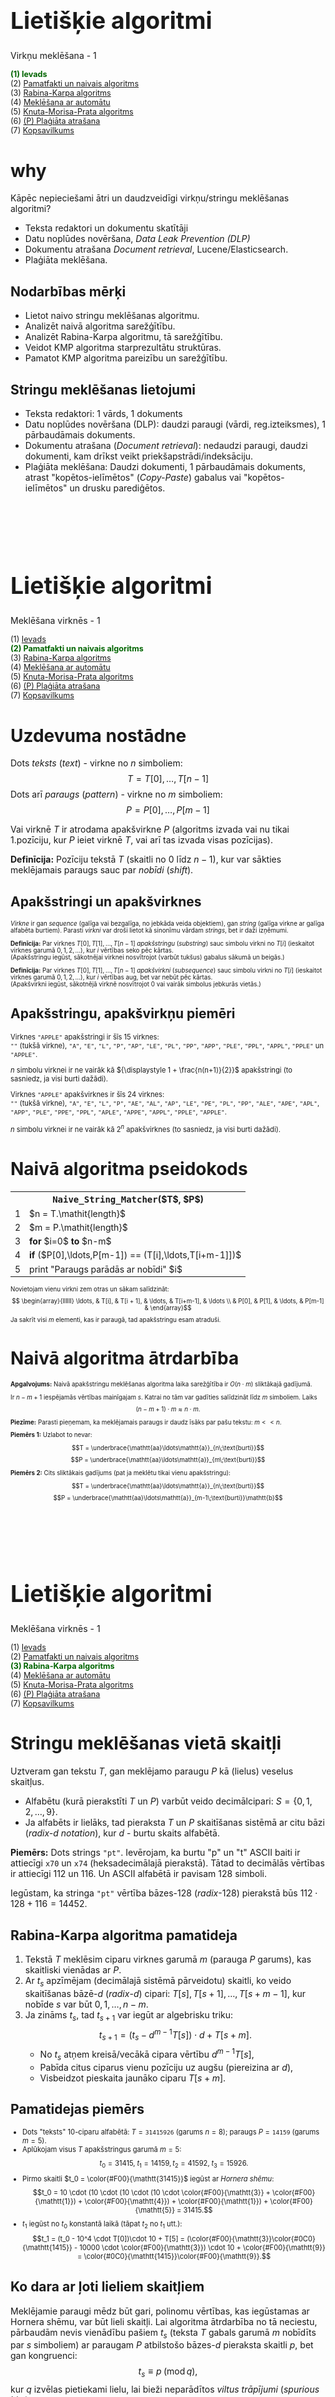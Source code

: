 # &nbsp;

<hgroup>

<h1 style="font-size:28pt">Lietišķie algoritmi</h1>

<blue>Virkņu meklēšana - 1</blue>

</hgroup><hgroup style="font-size:90%">

<span style="color:darkgreen">**(1) Ievads**</span>  
<span>(2) [Pamatfakti un naivais algoritms](#section-1)</span>  
<span>(3) [Rabina-Karpa algoritms](#section-2)</span>  
<span>(4) [Meklēšana ar automātu](#section-3)</span>  
<span>(5) [Knuta-Morisa-Prata algoritms](#section-4)</span>  
<span>(6) [(P) Plaģiāta atrašana](#section-5)</span>  
<span>(7) [Kopsavilkums](#section-6)</span>

</hgroup>

<!--
Meklēšana virknēs - 2
------
Ievads
Galīgi automāti
Bojera-Mūra algoritms
BM algoritma pareizība
(P) Regulāru izteiksmju atrašana
Kopsavilkums



Meklēšana virknēs - 3
------------
Ievads
Rekursīvu algoritmu sarežģītība
Dinamiskā programmēšana
Sufiksu koku jēdziens
Ukkonena algoritms
(P) Failu digitālnospiedumi (fingerprinting) un Blūma filtri
Kopsavilkums
-->





# <lo-why/> why

<div class="bigWhy">

Kāpēc nepieciešami ātri un daudzveidīgi 
virkņu/stringu meklēšanas algoritmi?

</div>

<div class="smallWhy">

* Teksta redaktori un dokumentu skatītāji
* Datu noplūdes novēršana, *Data Leak Prevention (DLP)*
* Dokumentu atrašana *Document retrieval*, Lucene/Elasticsearch.
* Plaģiāta meklēšana.

</div>



## <lo-summary/> Nodarbības mērķi 

* Lietot naivo stringu meklēšanas algoritmu. 
* Analizēt naivā algoritma sarežģītību.
* Analizēt Rabina-Karpa algoritmu, tā sarežģītību.
* Veidot KMP algoritma starprezultātu struktūras.
* Pamatot KMP algoritma pareizību un sarežģītību.


## <lo-summary/> Stringu meklēšanas lietojumi

* Teksta redaktori: 1 vārds, 1 dokuments
* Datu noplūdes novēršana (DLP): daudzi paraugi (vārdi, reg.izteiksmes), 
1 pārbaudāmais dokuments.
* Dokumentu atrašana (*Document retrieval*): nedaudzi paraugi, daudzi dokumenti, kam 
drīkst veikt priekšapstrādi/indeksāciju.
* Plaģiāta meklēšana: Daudzi dokumenti, 1 pārbaudāmais dokuments, atrast 
"kopētos-ielīmētos" (*Copy-Paste*) gabalus vai "kopētos-ielīmētos" un drusku parediģētos.









# &nbsp;

<hgroup>

<h1 style="font-size:28pt">Lietišķie algoritmi</h1>

<blue>Meklēšana virknēs - 1</blue>

</hgroup><hgroup style="font-size:90%">

<span>(1) [Ievads](#section)</span>  
<span style="color:darkgreen">**(2) Pamatfakti un naivais algoritms**</span>  
<span>(3) [Rabina-Karpa algoritms](#section-2)</span>  
<span>(4) [Meklēšana ar automātu](#section-3)</span>  
<span>(5) [Knuta-Morisa-Prata algoritms](#section-4)</span>  
<span>(6) [(P) Plaģiāta atrašana](#section-5)</span>  
<span>(7) [Kopsavilkums](#section-6)</span>

</hgroup>


# <lo-theory/> Uzdevuma nostādne

Dots <blue>*teksts*</blue> (*text*) - virkne no $n$ simboliem:
$$T = T[0], \ldots, T[n-1]$$
Dots arī <blue>*paraugs*</blue> (*pattern*) - virkne no $m$ simboliem:
$$P = P[0], \ldots, P[m-1]$$

Vai virknē $T$ ir atrodama apakšvirkne $P$ (algoritms izvada vai nu tikai 1.pozīciju, kur $P$ ieiet virknē $T$, 
vai arī tas izvada visas pozīcijas).

**Definīcija:** Pozīciju tekstā $T$ (skaitli no $0$ līdz $n-1$), kur var sākties meklējamais
paraugs sauc par <blue>*nobīdi*</blue> (*shift*). 

## <lo-theory/> Apakšstringi un apakšvirknes

<div style="font-size:70%">

<blue>*Virkne*</blue> ir gan *sequence* (galīga vai bezgalīga, 
no jebkāda veida objektiem), gan *string* (galīga virkne ar galīga alfabēta burtiem). 
Parasti <blue>*virkni*</blue> var droši lietot kā sinonīmu vārdam <blue>*strings*</blue>, 
bet ir daži izņēmumi. 

**Definīcija:** Par virknes $T[0],T[1],\ldots,T[n-1]$ <blue>*apakšstringu*</blue> (*substring*) sauc 
simbolu virkni no $T[i]$ (ieskaitot virknes garumā $0,1,2,\ldots$), kur $i$ vērtības seko pēc kārtas.  
(Apakšstringu iegūst, sākotnējai virknei nosvītrojot (varbūt tukšus) gabalus sākumā un beigās.)

**Definīcija:** Par virknes $T[0],T[1],\ldots,T[n-1]$ <blue>*apakšvirkni*</blue> (*subsequence*) sauc 
simbolu virkni no $T[i]$ (ieskaitot virknes garumā $0,1,2,\ldots$), kur $i$ vērtības aug, bet var nebūt pēc kārtas.  
(Apakšvirkni iegūst, sākotnējā virknē nosvītrojot $0$ vai vairāk simbolus jebkurās vietās.)

</div>

## <lo-theory/> Apakšstringu, apakšvirkņu piemēri

<hgroup style="font-size:80%">

Virknes `"APPLE"` apakšstringi ir šīs $15$ virknes:  
`""` (tukšā virkne), `"A"`, `"E"`, `"L"`, `"P"`, `"AP"`, `"LE"`, `"PL"`, `"PP"`, 
`"APP"`, `"PLE"`, `"PPL"`, `"APPL"`, `"PPLE"` un `"APPLE"`.

$n$ simbolu virknei ir ne vairāk kā ${\displaystyle 1 + \frac{n(n+1)}{2}}$ apakšstringi
(to sasniedz, ja visi burti dažādi).

</hgroup>
<hgroup style="font-size:80%">

Virknes `"APPLE"` apakšvirknes ir šīs $24$ virknes:  
`""` (tukšā virkne), `"A"`, `"E"`, `"L"`, `"P"`, 
`"AE"`, `"AL"`, `"AP"`, `"LE"`, `"PE"`, `"PL"`, `"PP"`,
`"ALE"`, `"APE"`, `"APL"`, `"APP"`,  `"PLE"`, `"PPE"`, `"PPL"`, 
`"APLE"`, `"APPE"`, `"APPL"`, `"PPLE"`, `"APPLE"`.

$n$ simbolu virknei ir ne vairāk kā ${\displaystyle 2^n}$ apakšvirknes
(to sasniedz, ja visi burti dažādi).

</hgroup>






# <lo-theory/> Naivā algoritma pseidokods


<table class="pseudocode">
<tr><th colspan="2"><tt>Naive_String_Matcher</tt>($T$, $P$)</th></tr>
<tr>
<td>1</td>
<td>$n = T.\mathit{length}$</td>
</tr>
<tr>
<td>2</td>
<td>$m = P.\mathit{length}$</td>
</tr>
<tr>
<td>3</td>
<td><b>for</b> $i=0$ <b>to</b> $n-m$</td>
</tr>
<tr>
<td>4</td>
<td class="ind1"><b>if</b> ($P[0],\ldots,P[m-1]) == (T[i],\ldots,T[i+m-1]])$</td>
</tr>
<tr>
<td>5</td>
<td class="ind2">print "Paraugs parādās ar nobīdi" $i$</td>
</tr>
</table>

<div style="font-size: 70%">

Novietojam vienu virkni zem otras un sākam salīdzināt:
$$ \begin{array}{llllll}
\ldots, & T[i], & T[i + 1], & \ldots, & T[i+m-1], & \ldots \\
& P[0], & P[1], & \ldots, & P[m-1] & 
\end{array}$$
Ja sakrīt visi $m$ elementi, kas ir paraugā, tad apakšstringu esam atraduši. 

</div>



# <lo-theory/> Naivā algoritma ātrdarbība

<hgroup style="font-size:70%;">

**Apgalvojums:** Naivā apakšstringu meklēšanas algoritma laika sarežģītība ir $O(n \cdot m)$ sliktākajā gadījumā.

Ir $n - m + 1$ iespējamās vērtības mainīgajam $s$. Katrai no tām var gadīties salīdzināt līdz $m$ simboliem. Laiks
$$(n - m + 1) \cdot m \approx n \cdot m.$$

**Piezīme:** Parasti pieņemam, ka meklējamais paraugs ir daudz īsāks par pašu tekstu: $m << n$.

</hgroup>
<hgroup style="font-size:70%;">

**Piemērs 1:** Uzlabot to nevar: 

$$T = \underbrace{\mathtt{aa}\ldots\mathtt{a}}_{n\;\text{burti}}$$
$$P = \underbrace{\mathtt{aa}\ldots\mathtt{a}}_{m\;\text{burti}}$$


**Piemērs 2:** Cits sliktākais gadījums (pat ja meklētu 
tikai vienu apakšstringu):

$$T = \underbrace{\mathtt{aa}\ldots\mathtt{a}}_{n\;\text{burti}}$$
$$P = \underbrace{\mathtt{aa}\ldots\mathtt{a}}_{m-1\;\text{burti}}\mathtt{b}$$

</hgroup>


# &nbsp;

<hgroup>

<h1 style="font-size:28pt">Lietišķie algoritmi</h1>

<blue>Meklēšana virknēs - 1</blue>

</hgroup><hgroup style="font-size:90%">

<span>(1) [Ievads](#section)</span>  
<span>(2) [Pamatfakti un naivais algoritms](#section-1)</span>  
<span style="color:darkgreen">**(3) Rabina-Karpa algoritms**</span>  
<span>(4) [Meklēšana ar automātu](#section-3)</span>  
<span>(5) [Knuta-Morisa-Prata algoritms](#section-4)</span>  
<span>(6) [(P) Plaģiāta atrašana](#section-5)</span>  
<span>(7) [Kopsavilkums](#section-6)</span>

</hgroup>


# <lo-summary/> Stringu meklēšanas vietā skaitļi

Uztveram gan tekstu $T$, gan meklējamo paraugu $P$ kā 
(lielus) veselus skaitļus.

* Alfabētu (kurā pierakstīti $T$ un $P$) varbūt veido 
decimālcipari: $S = \{ 0,1,2,\ldots,9 \}$.
* Ja alfabēts ir lielāks, tad pieraksta $T$ un $P$ skaitīšanas sistēmā ar citu bāzi
(*radix-$d$ notation*), kur $d$ - burtu skaits alfabētā.

**Piemērs:** Dots strings `"pt"`. Ievērojam, ka burtu "p" un "t" ASCII 
baiti ir attiecīgi `x70` un `x74` (heksadecimālajā pierakstā). 
Tātad to decimālās vērtības ir attiecīgi $112$ un $116$. 
Un ASCII alfabētā ir pavisam $128$ simboli. 

Iegūstam, ka stringa `"pt"` vērtība bāzes-$128$ (*radix*-$128$) 
pierakstā būs $112 \cdot 128 + 116 = 14452$. 







## <lo-summary/> Rabina-Karpa algoritma pamatideja

1. Tekstā $T$ meklēsim ciparu virknes garumā $m$ (parauga $P$ garums), 
kas skaitliski vienādas ar $P$. 
2. Ar $t_s$ apzīmējam (decimālajā sistēmā pārveidotu) skaitli, 
ko veido skaitīšanas bāzē-$d$ (*radix*-$d$) cipari: 
$T[s],T[s+1],\ldots,T[s+m-1]$, kur nobīde
$s$ var būt $0,1,\ldots,n-m$.
3. Ja zināms $t_s$, tad $t_{s+1}$ var iegūt 
ar algebrisku triku:
$$t_{s+1} = \left( t_s - d^{m-1}T[s] \right) \cdot d + T[s+m].$$
    - No $t_s$ atņem kreisā/vecākā cipara vērtību $d^{m-1}T[s]$, 
    - Pabīda citus ciparus vienu pozīciju uz augšu (piereizina ar $d$),
    - Visbeidzot pieskaita jaunāko ciparu $T[s+m]$. 



## <lo-summary/> Pamatidejas piemērs

<div style="font-size:80%">

* Dots "teksts" 10-ciparu alfabētā: $T=\mathtt{31415926}$ 
(garums $n=8$); paraugs $P = \mathtt{14159}$ (garums $m=5$).
* Aplūkojam visus $T$ apakšstringus garumā $m=5$:
$$t_0 = 31415,\;t_1 = 14159,\,t_2=41592,\;t_3 = 15926.$$
* Pirmo skaitli $t_0 = \color{#F00}{\mathtt{31415}}$ iegūst ar <blue>*Hornera shēmu*</blue>:
$$t_0 = 10 \cdot (10 \cdot (10 \cdot (10 \cdot \color{#F00}{\mathtt{3}} + \color{#F00}{\mathtt{1}}) + \color{#F00}{\mathtt{4}}) + \color{#F00}{\mathtt{1}}) + \color{#F00}{\mathtt{5}} = 31415.$$
* $t_1$ iegūst no $t_0$ konstantā laikā (tāpat $t_2$ no $t_1$ utt.):
$$t_1 = (t_0 - 10^4 \cdot T[0])\cdot 10 + T[5] = (\color{#F00}{\mathtt{3}}\color{#0C0}{\mathtt{1415}} - 10000 \cdot \color{#F00}{\mathtt{3}}) \cdot 10 + \color{#F00}{\mathtt{9}} = \color{#0C0}{\mathtt{1415}}\color{#F00}{\mathtt{9}}.$$

</div>


## <lo-summary/> Ko dara ar ļoti lieliem skaitļiem

Meklējamie paraugi mēdz būt gari, polinomu vērtības, kas iegūstamas
ar Hornera shēmu, var būt lieli skaitļi. Lai algoritma ātrdarbība
no tā neciestu, pārbaudām nevis vienādību pašiem $t_s$ (teksta $T$ gabals
garumā $m$ nobīdīts par $s$ simboliem) ar paraugam $P$ atbilstošo 
bāzes-$d$ pieraksta skaitli $p$, bet gan kongruenci: 
$$t_s \equiv p\;(\text{mod}\,q),$$
kur $q$ izvēlas pietiekami lielu, lai bieži neparādītos 
<blue>*viltus trāpījumi*</blue> (*spurious hits*). 

# <lo-summary/> Rabina-Karpa pseidokods


<table class="pseudocode" style="font-size:70%">
<tr><th colspan="2"><tt>Rabin_Karp_Matcher</tt>($T$, $P$,$d$,$q$)</th></tr>
<tr>
<td>1</td>
<td>$n = T.\mathit{length}$</td>
</tr>
<tr>
<td>2</td>
<td>$m = P.\mathit{length}$</td>
</tr>
<tr>
<td>3</td>
<td>$h = d^{m-1}\,\text{mod}\,q$</td>
</tr>
<tr>
<td>4</td>
<td>$p = 0$</td>
</tr>
<tr>
<td>5</td>
<td>$t_0 = 0$</td>
</tr>
<tr>
<td>6</td>
<td><b>for</b> $i = 0$ <b>to</b> $m-1$&nbsp;&nbsp;<green>// saskaita pēc Hornera shēmas</green></td> 
</tr>
<tr>
<td>7</td>
<td class="ind1">$p = (d \cdot p + P[i])\,\text{mod}\,q$</td>
</tr>
<tr>
<td>8</td>
<td class="ind1">$t_0 = (d \cdot t_0 + T[i])\,\text{mod}\,q$</td>
</tr>
<tr>
<td>9</td>
<td><b>for</b> $s=0$ <b>to</b> $n-m$</td>
</tr>
<tr>
<td>10</td>
<td class="ind1"><b>if</b> $p==t_s$</td>
</tr>
<tr>
<td>11</td>
<td class="ind2"><b>if</b> $(P[0],\ldots,P[m-1]) == (T[s],\ldots,T[s+m-1])$</td>
</tr>
<tr>
<td>12</td>
<td class="ind3">print <span style="font-family:'Courier New'">"Paraugs parādās ar nobīdi"</span> $s$</td>
</tr>
<tr>
<td>13</td>
<td class="ind1"><b>if</b> $s < n-m$</td>
</tr>
<tr>
<td>14</td>
<td class="ind2">$t_{s+1} = (d(t_s - T[s]\cdot{}h) + T[s+m])\,\text{mod}\,q$</td>
</tr>
</table>



## <lo-summary/> Cik liela ir q vērtība

* Ja $q$ ir pārāk mazs, tad aritmētika pēc $q$ moduļa ir ļoti ātra, 
bet bieži rodas viltus trāpījumi. 
* Ja $q$ ir pārāk liels, tad reizināšanas tabulas uzbūvēšana modulārajai 
aritmētikai iznāk laikietilpīga.



# &nbsp;

<hgroup>

<h1 style="font-size:28pt">Lietišķie algoritmi</h1>

<blue>Meklēšana virknēs - 1</blue>

</hgroup><hgroup style="font-size:90%">

<span>(1) [Ievads](#section)</span>  
<span>(2) [Pamatfakti un naivais algoritms](#section-1)</span>  
<span>(3) [Rabina-Karpa algoritms](#section-2)</span>  
<span style="color:darkgreen">**(4) Meklēšana ar automātu**</span>  
<span>(5) [Knuta-Morisa-Prata algoritms](#section-4)</span>  
<span>(6) [(P) Plaģiāta atrašana](#section-5)</span>  
<span>(7) [Kopsavilkums](#section-6)</span>

</hgroup>


# <lo-theory/> Ievadvirkni lasām tikai vienreiz

Pieņemsim, ka lietojam naivo meklēšanas algoritmu un nobīdes (shift) 
pašreizējā vērtība ir $i$, bet salīdzināšanu esam veikuši līdz 
pozīcijai $j$.

Ja izrādās, ka 
$$T[i] = P[0], \ldots, T[i + j - 1] = P[j - 1],$$
bet $T[i + j] \neq P[j]$, tad to izmanto, lai izvēlētos nākamo pāri $(i^{\ast},j^{\ast})$. 

Nav obligāti izvēlēties $(i^{\ast},j^{\ast}) = (i+1,0)$  kā naivajā algoritmā.


## <lo-theory/> Automāta pamatideja

<hgroup>

Apakšstringa meklēšana ar galīgu automātu:  
Automāta stāvokļi $q_0, q_1, \ldots, q_{m-1}$. 

**Prefiksu īpašība:** Stāvoklī $q_i$ atrodamies tad un tikai tad, ja 
"pēdējie $i$ simboli no $T$ sakrīt ar pirmajiem $i$ simboliem no $P$”. 

</hgroup>
<hgroup style="font-size:80%">

**Piemērs:** Parauga $P = \mathtt{abab}$ meklēšanas automāts:

![abab Automaton](abab-automaton.png)

*Piezīme.* Pēc $P = \mathtt{abab}$ atrašanas pārejam 
uz $q_2$ (nevis $q_0$), jo paraugi var pārklāties.

$$\mathtt{...ababab...}$$

</hgroup>




# <lo-sample/> Automāta konstrukcijas piemērs

**Uzdevums:** Uzzīmēt galīgu automātu, kas meklē `aabab` kā apakšvirkni 
ievadāmajā tekstā.

**Atrisinājums:**

![aabab Automaton](aabab-automaton.png)



# <lo-summary/> Laiks meklēšanai ar automātu

<hgroup>

**Teksta lasīšanas laiks:** Gatava automāta darbināšanai vajag $O(n)$ laiku: katram teksta burtam viena operācija.

**Parauga priekšapstrādes laiks:** Lai izveidotu automātu, 
jānosaka nākošais stāvoklis $q’$ jebkurai pašreizējā stāvokļa $q$ un pašreizējā burta kombinācijai.

</hgroup>
<hgroup style="font-size:70%">

Pavisam ir $m$ stāvokļi. Ar $|S|$ apzīmējam alfabēta $S$ burtu skaitu. 
Veidojas tabula ar $m \cdot |S|$ elementiem. Tam vajadzīgas vismaz $O(m \cdot |S|)$ operācijas.  
**Pilnais laiks:** $O(n + m \cdot |S|)$.

*Piezīme:* Priekšapstrādes laiks ir pārāk liels; praksē tā cenšas nedarīt - par to ir KMP algoritms. 
Pat pieņemot, ka $n >> m$, arī $m \cdot |S|$ var būt liels.

</hgroup>


# &nbsp;

<hgroup>

<h1 style="font-size:28pt">Lietišķie algoritmi</h1>

<blue>Meklēšana virknēs - 1</blue>

</hgroup><hgroup style="font-size:90%">

<span>(1) [Ievads](#section)</span>  
<span>(2) [Pamatfakti un naivais algoritms](#section-1)</span>  
<span>(3) [Rabina-Karpa algoritms](#section-2)</span>  
<span>(4) [Meklēšana ar automātu](#section-3)</span>  
<span style="color:darkgreen">**(5) Knuta-Morisa-Prata algoritms**</span>  
<span>(6) [(P) Plaģiāta atrašana](#section-5)</span>  
<span>(7) [Kopsavilkums](#section-6)</span>

</hgroup>


# <lo-summary/> KMP pamatideja

* Izveidojam tabuliņu ar <blue>*prefiksu funkciju*</blue> (*prefix function*)
$\pi$ dotajam <blue>*paraugam*</blue> (*pattern*). 
Šī funkcija ietver zināšanas par to, kā paraugs $P$ sakrīt pats ar savām nobīdēm. 
    - Izvairāmies no 
nevajadzīgām nobīdēm naivajā meklēšanas algoritmā. 
    - Nav jāveido automāta stāvokļu diagramma ar atsevišķu bultiņu 
katram iespējamajam ievades simbolam $s \in S$. 

1. Ievades tekstu lasa tikai vienreiz: $O(n)$, nevis $O(n \cdot m)$, kā naivajam algoritmam.
2. Parauga $P$ priekšapstrāde notiks laikā $O(m)$, nevis $O(m\cdot|S|)$, kā pilnīgi izveidotam automātam.


# <lo-summary/> Prefiksu funkcija

<div style="font-size:80%">

Prefiksu funkcija atkarīga no meklējamā parauga $P=P[0]\ldots{}P[m-1]$.

**Definīcija:** Katram $j = 1,\ldots,m$ atrod maksimālo $k$ ($k<j$), kam izpildās:
$$\left\{ \begin{array}{l}
P[0] = P[j - k]\\
P[1] = P[j - k + 1]\\
\ldots\\
P[k - 1] = P[j - 1]
\end{array} \right.$$
Prefiksu funkcijas vērtība: $\pi[j]=k$. Ja tāda $k$ ($k<j$) nav, tad $\pi[j]=0$.

**Cita definīcija:**
Ar $P_k$ apzīmē virknes $P$ prefiksu garumā $k$. Tad 
$\pi(j)=k$ ir $P$ $j$-tā prefiksa ($P_j$) visgarākā sufiksa garums, kas īsāks par pašu $j$:
$$\pi(j) = \max \left\{ k\,:\,k<j\;\text{un}\;P_k\;\text{ir virknes}\;P_j\;\text{sufikss} \right\}$$

</div>


## <lo-sample/> Piemērs Nr.1

**Uzdevums:** Atrast prefiksu funkciju, kas atbilst 
meklējamajam paraugam $P = \mathtt{abab}$. 

**Maksimālā teleskopiskā sabīdīšana:**

![Prefix functions1](prefix-functions1.png)


<table style="margin-right:auto;margin-left:0px;">
<tr><th>$j$</th>
<td>$1$</td><td>$2$</td><td>$3$</td><td>$4$</td>
</tr>
<tr>
<th>$\pi(j)$</th>
<td>$0$</td><td>$0$</td><td>$1$</td><td>$2$</td>
</tr>
</table>

## <lo-sample/> Piemērs Nr.2

**Uzdevums:** Atrast prefiksu funkciju, kas atbilst 
meklējamajam paraugam $P = \mathtt{aabaab}$. 

**Maksimālā teleskopiskā sabīdīšana:**

![Prefix functions2](prefix-functions2.png)


<table style="margin-right:auto;margin-left:0px;">
<tr><th>$j$</th>
<td>$1$</td><td>$2$</td><td>$3$</td><td>$4$</td><td>$5$</td><td>$6$</td>
</tr>
<tr>
<th>$\pi(j)$</th>
<td>$0$</td><td>$1$</td><td>$0$</td><td>$1$</td><td>$2$</td><td>$3$</td>
</tr>
</table>










# <lo-summary/> KMP pseidokods

<table class="pseudocode">
<tr><th colspan="2"><span style="font-variant: small-caps;">KMP_Matcher</span>($T$, $P$)</th></tr>
<tr>
<td>1</td>
<td>$n = T.\mathit{length}$</td>
</tr>
<tr>
<td>2</td>
<td>$m = P.\mathit{length}$</td>
</tr>
<tr>
<td>3</td>
<td>$\pi =$<span style="font-variant: small-caps;">Compute_Prefix_Function</span>($P$)</td>
</tr>
<tr>
<td>4</td>
<td>$k=0$</td>
</tr>
<tr>
<td>5</td>
<td><b>for</b> $i=0$ <b>to</b> $n-1$&nbsp;&nbsp;<green>// lasa T no kreisās uz labo</green></td>
</tr>
<tr>
<td>6</td>
<td class="ind1"><b>while</b> $k>0$ <b>and</b> $P[k] \neq T[i]$</td>
</tr>
<tr>
<td>7</td>
<td class="ind2">$k = \pi(k)$&nbsp;&nbsp;<green>// hipotēze bija aplama, paraugu pārceļ uz priekšu</green></td>
</tr>
<tr>
<td>8</td>
<td class="ind1"><b>if</b> $P[k] == T[i]$</td>
</tr>
<tr>
<td>9</td>
<td class="ind2">$k = k+1$&nbsp;&nbsp;<green>// hipotēze pagaidām apstiprinās, salīdzina tālāk</green></td>
</tr>
<tr>
<td>10</td>
<td class="ind1"><b>if</b> $k == m$&nbsp;&nbsp;<green>// viss paraugs P jau nolasīts?</green></td>
</tr>
<tr>
<td>11</td>
<td class="ind2">print <tt style="font-family:'Courier New'">"Paraugs parādās ar nobīdi"</tt> $i-m$</td>
</tr>
<tr>
<td>12</td>
<td class="ind2">$k = \pi(k)$&nbsp;&nbsp;<green>// nākamā tuvākā vieta, uz kuru pārcelt paraugu</green></td>
</tr>
</table>



## <lo-summary/> Kāpēc KMP strādā pareizi

<div style="font-size:70%">

Pieņemsim, ka tekošā nobīde (*shift*) ir $i \in \{ 0,\ldots,n-m\}$: 
Ceram, ka paraugs $P$ atradīsies tekstā $T$, sākot ar $i$-to pozīciju.

Bet izrādās, ka kārtējais $T$ simbols ($T[i+j]$) nesakrīt ar $P[j]$ 
(kur $j \in \{ 0,\ldots,m-1\}$). Tad ir spēkā vienādības:

$$\left\{ \begin{array}{lll}
T[i] & =P[j-k] & =P[0]\\
T[i+1] & =P[j-k+1] & =P[1]\\
\ldots & \ldots & \ldots\\
T[i+k+1] & =P[j-1] & =P[k-1]
\end{array} \right.$$

Nākamā pozīcija tekstā $T$, no kuras var sākties apakšstrings $P$, ir, 
sākot ar pēdējiem $k$ burtiem no jau nolasītā $T$ gabala.

</div>


## <lo-sample/> KMP Piemērs

Meklējam paraugu $P=\mathtt{ababaca}$ tekstā $T = \mathtt{ababaababaca}$. 

<table>
<tr style="font-size:70%">
<th>$i$</th>
<th>0</th><th>1</th><th>2</th><th>3</th><th>4</th>
<th>5</th><th>6</th><th>7</th><th>8</th><th>9</th>
<th>10</th><th>11</th><th>&nbsp;</th>
</tr>
<tr>
<th>&nbsp;</th>
<th>$\mathtt{a}$</th><th>$\mathtt{b}$</th><th>$\mathtt{a}$</th><th>$\mathtt{b}$</th><th>$\mathtt{a}$</th>
<th>$\mathtt{a}$</th><th>$\mathtt{b}$</th><th>$\mathtt{a}$</th><th>$\mathtt{b}$</th><th>$\mathtt{a}$</th>
<th>$\mathtt{c}$</th><th>$\mathtt{a}$</th><th>$k=0$</th>
</tr>
<tr>
<th>&nbsp;</th>
<td>$\mathtt{a}$</td><td>$\mathtt{b}$</td><td>$\mathtt{a}$</td><td>$\mathtt{b}$</td><td>$\mathtt{a}$</td>
<td>$\color{#CCC}{\mathtt{c}}$</td><td>$\color{#CCC}{\mathtt{a}}$</td><td>&nbsp;</td><td>&nbsp;</td><td>&nbsp;</td>
<td>&nbsp;</td><td>&nbsp;</td><td><green>$k=1,2,3,4,5$</green></td>
</tr>
<tr>
<th>&nbsp;</th>
<td>$\mathtt{a}$</td><td>$\mathtt{b}$</td><td>$\mathtt{a}$</td><td>$\mathtt{b}$</td><td>$\mathtt{a}$</td>
<td>$\color{#F00}{\mathtt{c}}$</td><td>$\color{#CCC}{\mathtt{a}}$</td><td>&nbsp;</td><td>&nbsp;</td><td>&nbsp;</td>
<td>&nbsp;</td><td>&nbsp;</td><td><green>$k=\pi(5)=3$</green></td>
</tr>
<tr>
<th>&nbsp;</th>
<td>&nbsp;</td><td>&nbsp;</td><td>$\mathtt{a}$</td><td>$\mathtt{b}$</td><td>$\mathtt{a}$</td>
<td>$\color{#F00}{\mathtt{b}}$</td><td>$\color{#CCC}{\mathtt{a}}$</td><td>$\color{#CCC}{\mathtt{c}}$</td><td>$\color{#CCC}{\mathtt{a}}$</td><td>&nbsp;</td>
<td>&nbsp;</td><td>&nbsp;</td><td><green>$k=\pi(3)=1$</green></td>
</tr>
<tr>
<th>&nbsp;</th>
<td>&nbsp;</td><td>&nbsp;</td><td>&nbsp;</td><td>&nbsp;</td><td>$\mathtt{a}$</td>
<td>$\color{#F00}{\mathtt{b}}$</td><td>$\color{#CCC}{\mathtt{a}}$</td><td>$\color{#CCC}{\mathtt{b}}$</td><td>$\color{#CCC}{\mathtt{a}}$</td><td>$\color{#CCC}{\mathtt{c}}$</td>
<td>$\color{#CCC}{\mathtt{a}}$</td><td>&nbsp;</td><td><green>$k=\pi(1)=0$</green></td>
</tr>
<tr>
<th>&nbsp;</th>
<td>&nbsp;</td><td>&nbsp;</td><td>&nbsp;</td><td>&nbsp;</td><td>&nbsp;</td>
<td>$\mathtt{a}$</td><td>$\mathtt{b}$</td><td>$\mathtt{a}$</td><td>$\mathtt{b}$</td><td>$\mathtt{a}$</td>
<td>$\mathtt{c}$</td><td>$\mathtt{a}$</td><td><green>$k=1,2,3,4,5,6,7$</green></td>
</tr>
</table>


Prefiksu funkcija paraugam $P=\mathtt{ababaca}$:

<table style="margin-right:auto;margin-left:0px;">
<tr><th>$j$</th>
<td>$1$</td><td>$2$</td><td>$3$</td><td>$4$</td><td>$5$</td><td>$6$</td><td>$7$</td>
</tr>
<tr>
<th>$\pi(j)$</th>
<td>$0$</td><td>$0$</td><td>$1$</td><td>$2$</td><td>$3$</td><td>$0$</td><td>$1$</td>
</tr>
</table>


## <lo-summary/> KMP_Matcher ātrdarbības novērtējums


<hgroup>

<table class="pseudocode" style="font-size:50%">
<tr><th colspan="2"><span style="font-variant: small-caps;">KMP_Matcher</span>($T$, $P$)</th></tr>
<tr>
<td>1</td>
<td>$n = T.\mathit{length}$</td>
</tr>
<tr>
<td>2</td>
<td>$m = P.\mathit{length}$</td>
</tr>
<tr>
<td>3</td>
<td>$\pi =$<span style="font-variant: small-caps;">Compute_Prefix_Function</span>($P$)</td>
</tr>
<tr>
<td>4</td>
<td>$k=0$</td>
</tr>
<tr>
<td>5</td>
<td><b>for</b> $i=0$ <b>to</b> $n-1$</td>
</tr>
<tr>
<td>6</td>
<td class="ind1"><b>while</b> $k>0$ <b>and</b> $\color{#F00}{P[k] \neq T[i]}$</td>
</tr>
<tr>
<td>7</td>
<td class="ind2">$k = \pi(k)$</td>
</tr>
<tr>
<td>8</td>
<td class="ind1"><b>if</b> $\color{#F00}{P[k] == T[i]}$</td>
</tr>
<tr>
<td>9</td>
<td class="ind2">$k = k+1$</td>
</tr>
<tr>
<td>10</td>
<td class="ind1"><b>if</b> $k == m$</td>
</tr>
<tr>
<td>11</td>
<td class="ind2">print <tt style="font-family:'Courier New'">"Atrasts ar nobīdi"</tt> $i-m$</td>
</tr>
<tr>
<td>12</td>
<td class="ind2">$k = \pi(k)$</td>
</tr>
</table>


</hgroup>


<hgroup style="font-size:70%">

Pieņemsim, ka $\pi(j)$ jau izrēķināta.   
Ievērojam, ka jebkurā parauga $P$ un teksta $T$ salīdzināšanā
izpildās viena no divām lietām:

* ja $P[k] == T[i]$, tad palielinās $i$, bet $i-k$ nemainās.
* ja $P[k] \neq T[i]$, tad palielinās $i-k$, bet $i$ nemainās. 

Tā kā $i$ un $i-k$ ir veseli skaitļi, kas sākumā ir $0$ un 
nevar pārsniegt $n$, tad algoritmā ir ne vairāk kā $2n$ salīdzināšanas.
Tātad KMP ātrdarbība ir $O(n)$.

</hgroup>




# <lo-summary/> Prefiksu funkcijas pseidokods

<table class="pseudocode">
<tr><th colspan="2"><span style="font-variant: small-caps;">Compute_Prefix_Function($P$)</span></th></tr>
<tr>
<td>1</td>
<td>$m = P.\mathit{length}$</td>
</tr>
<tr>
<td>2</td>
<td>Rezervē tabulu $\pi(1)\ldots{}\pi(m)$</td>
</tr>
<tr>
<td>3</td>
<td>$\pi(1)=0$</td>
</tr>
<tr>
<td>4</td>
<td>$k=0$</td>
</tr>
<tr>
<td>5</td>
<td><b>for</b> $q=2$ <b>to</b> $m$</td>
</tr>
<tr>
<td>6</td>
<td class="ind1"><b>while</b> $k>0$ <b>and</b> $P[k]\neq{}P[q-1]$</td>
</tr>
<tr>
<td>7</td>
<td class="ind2">$k=\pi(k)$</td>
</tr>
<tr>
<td>8</td>
<td class="ind1"><b>if</b> $P[k]==P[q-1]$</td>
</tr>
<tr>
<td>9</td>
<td class="ind2">$k=k+1$</td>
</tr>
<tr>
<td>10</td>
<td class="ind1">$\pi(q)=k$</td>
</tr>
<tr>
<td>11</td>
<td><b>return</b> $\pi$</td>
</tr>
</table>



## <lo-sample/> Piemērs 

**Uzdevums:** Atrast prefiksu funkciju, kas atbilst
meklējamajam paraugam $P = \mathtt{ababaca}$.

![Prefix functions 3](prefix-functions3.png)

<table style="margin-right:auto;margin-left:0px;">
<tr><th>$j$</th>
<td>$1$</td><td>$2$</td><td>$3$</td><td>$4$</td><td>$5$</td><td>$6$</td><td>$7$</td>
</tr>
<tr>
<th>$\pi(j)$</th>
<td>$0$</td><td>$0$</td><td>$1$</td><td>$2$</td><td>$3$</td><td>$0$</td><td>$1$</td>
</tr>
</table>



## <lo-sample/> Piemērs 

<hgroup>

<table class="pseudocode" style="font-size:55%">
<tr><th colspan="2"><span style="font-variant: small-caps;">Compute_Prefix_Function($P$)</span></th></tr>
<tr>
<td>1</td>
<td>$m = P.\mathit{length}$</td>
</tr>
<tr>
<td>2</td>
<td>Rezervē tabulu $\pi(1)\ldots{}\pi(m)$</td>
</tr>
<tr>
<td>3</td>
<td>$\pi(1)=0$</td>
</tr>
<tr>
<td>4</td>
<td>$k=0$</td>
</tr>
<tr>
<td>5</td>
<td><b>for</b> $q=2$ <b>to</b> $m$</td>
</tr>
<tr>
<td>6</td>
<td class="ind1"><b>while</b> $k>0$ <b>and</b> $P[k]\neq{}P[q-1]$</td>
</tr>
<tr>
<td>7</td>
<td class="ind2">$k=\pi(k)$</td>
</tr>
<tr>
<td>8</td>
<td class="ind1"><b>if</b> $P[k]==P[q-1]$</td>
</tr>
<tr>
<td>9</td>
<td class="ind2">$k=k+1$</td>
</tr>
<tr>
<td>10</td>
<td class="ind1">$\pi(q)=k$</td>
</tr>
<tr>
<td>11</td>
<td><b>return</b> $\pi$</td>
</tr>
</table>

</hgroup>
<hgroup style="font-size:90%">


<table>
<tr>
<th>&nbsp;</td>
<th>$\mathtt{a}$</th><th>$\mathtt{b}$</th><th>$\mathtt{a}$</th><th>$\mathtt{b}$</th>
<th>$\mathtt{a}$</th><th>$\mathtt{c}$</th><th>$\mathtt{a}$</th>
</tr>
<tr>
<th>$i$</th>
<td>1</td><td>2</td><td>3</td><td>4</td><td>5</td><td>6</td><td>7</td>
</tr>
<tr>
<th>$q=1$</th>
<td>$\color{#00F}{0}$</td><td>&nbsp;</td><td>&nbsp;</td><td>&nbsp;</td><td>&nbsp;</td><td>&nbsp;</td><td>&nbsp;</td>
</tr>
<tr>
<th>$q=2$</th>
<td>$0$</td><td>$\color{#00F}{0}$</td><td>&nbsp;</td><td>&nbsp;</td><td>&nbsp;</td><td>&nbsp;</td><td>&nbsp;</td>
</tr>
<tr>
<th>$q=3$</th>
<td>$0$</td><td>$0$</td><td>$\color{#00F}{1}$</td><td>&nbsp;</td><td>&nbsp;</td><td>&nbsp;</td><td>&nbsp;</td>
</tr>
<tr>
<th>$q=4$</th>
<td>$0$</td><td>$0$</td><td>$1$</td><td>$\color{#00F}{2}$</td><td>&nbsp;</td><td>&nbsp;</td><td>&nbsp;</td>
</tr>
<tr>
<th>$q=5$</th>
<td>$0$</td><td>$0$</td><td>$1$</td><td>$2$</td><td>$\color{#00F}{3}$</td><td>&nbsp;</td><td>&nbsp;</td>
</tr>
<tr>
<th>$q=6$</th>
<td>$0$</td><td>$0$</td><td>$1$</td><td>$2$</td><td>$3$</td><td style="font-size:70%">$\color{#F00}{3\downarrow}$<br/>$1$</td><td>&nbsp;</td>
</tr>
<tr>
<th>$q=6$</th>
<td>$0$</td><td>$0$</td><td>$1$</td><td>$2$</td><td>$3$</td><td style="font-size:70%">$\color{#F00}{1\downarrow}$<br/>$0$</td><td>&nbsp;</td>
</tr>
<tr>
<th>$q=6$</th>
<td>$0$</td><td>$0$</td><td>$1$</td><td>$2$</td><td>$3$</td><td>$\color{#00F}{0}$</td><td>&nbsp;</td>
</tr>
<tr>
<th>$q=7$</th>
<td>$0$</td><td>$0$</td><td>$1$</td><td>$2$</td><td>$3$</td><td>$0$</td><td>$\color{#00F}{1}$</td>
</tr>
</table>

</hgroup>






## <lo-summary/> Prefiksu funkcijas iegūšanas ātrums

<hgroup>

<table class="pseudocode" style="font-size:55%">
<tr><th colspan="2"><span style="font-variant: small-caps;">Compute_Prefix_Function($P$)</span></th></tr>
<tr>
<td>1</td>
<td>$m = P.\mathit{length}$</td>
</tr>
<tr>
<td>2</td>
<td>Rezervē tabulu $\pi(1)\ldots{}\pi(m)$</td>
</tr>
<tr>
<td>3</td>
<td>$\pi(1)=0$</td>
</tr>
<tr>
<td>4</td>
<td>$k=0$</td>
</tr>
<tr>
<td>5</td>
<td><b>for</b> $q=2$ <b>to</b> $m$</td>
</tr>
<tr>
<td>6</td>
<td class="ind1"><b>while</b> $k>0$ <b>and</b> $P[k]\neq{}P[q-1]$</td>
</tr>
<tr>
<td>7</td>
<td class="ind2">$k=\pi(k)$</td>
</tr>
<tr>
<td>8</td>
<td class="ind1"><b>if</b> $P[k]==P[q-1]$</td>
</tr>
<tr>
<td>9</td>
<td class="ind2">$k=k+1$</td>
</tr>
<tr>
<td>10</td>
<td class="ind1">$\pi(q)=k$</td>
</tr>
<tr>
<td>11</td>
<td><b>return</b> $\pi$</td>
</tr>
</table>

</hgroup>
<hgroup style="font-size:70%">

1. Ārējais cikls izpildās $m-1$ reizes. 
2. Katrā iekšējā cikla iterācijā $\pi[i+1]$ vērtība tiek samazināta. 
3. Tā kā šī vērtība tiek palielināta tikai katrā ārējā cikla iterācijā par $1$, 
tad tā var sasniegt ne vairāk kā $m$. Tā kā tā nevar būt negatīva, tad samazināties
var ne vairāk kā $m$ reizes, tātad iekšējais cikls kopumā izpildās ne vairāk kā $m$ reizes.

Tātad prefiksu funkcijas veidošanas laiks ir $O(m)$.

</hgroup>






# &nbsp;

<hgroup>

<h1 style="font-size:28pt">Lietišķie algoritmi</h1>

<blue>Meklēšana virknēs - 1</blue>

</hgroup><hgroup style="font-size:90%">

<span>(1) [Ievads](#section)</span>  
<span>(2) [Pamatfakti un naivais algoritms](#section-1)</span>  
<span>(3) [Rabina-Karpa algoritms](#section-2)</span>  
<span>(4) [Meklēšana ar automātu](#section-3)</span>  
<span>(5) [Knuta-Morisa-Prata algoritms](#section-4)</span>  
<span style="color:darkgreen">**(6) (P) Plaģiāta atrašana**</span>  
<span>(7) [Kopsavilkums](#section-6)</span>

</hgroup>


# <lo theory/> Daži tiešsaistes servisi

* **Turnitin** - komerciāls serviss, pārbauda studentu eseju līdzību ar 
tur jau esošiem darbiem. Abonēšanas modelis, darbojas kopš 1997.g.  
Vai ir ētiski gūt peļņu no studentu radītiem oriģināliem darbiem?
* **Plag.lv** - kaut kas līdzīgs. Sk. rakstu 
[Latvijā palaista programma...](https://www.tvnet.lv/4838652/latvija-palaista-programma-kas-atklaj-plagiatu-akademiskos-darbos). 
* **Symantec DLP**, **Forcepoint DLP** - organizāciju pasargāšana no 
konfidenciālu dokumentu noplūdes (pat ja dokumentu saturs ir izmainīts).


## <lo-summary/> Daži algoritmi

* Sufiksu koki 
* N-gramu algoritmi 
* [MinHash](https://en.wikipedia.org/wiki/MinHash); Andrei Broder (AltaVista, 1997).







# &nbsp;

<hgroup>

<h1 style="font-size:28pt">Lietišķie algoritmi</h1>

<blue>Meklēšana virknēs - 1</blue>

</hgroup><hgroup style="font-size:90%">

<span>(1) [Ievads](#section)</span>  
<span>(2) [Pamatfakti un naivais algoritms](#section-1)</span>  
<span>(3) [Rabina-Karpa algoritms](#section-2)</span>  
<span>(4) [Meklēšana ar automātu](#section-3)</span>  
<span>(5) [Knuta-Morisa-Prata algoritms](#section-4)</span>  
<span>(6) [(P) Plaģiāta atrašana](#section-5)</span>  
<span style="color:darkgreen">**(7) Kopsavilkums**</span>

</hgroup>


# <lo-summary/> Ko darījām šajā nodarbībā

1. Apskatījām naivo virkņu meklēšanas algoritmu. 
2. Apskatījām Rabina-Karpa algoritmu. 
3. Apskatījām naivā algoritma uzlabojumu - meklēšanas automātu.
4. Veidojām KMP algoritmam vajadzīgo prefiksu funkciju.




